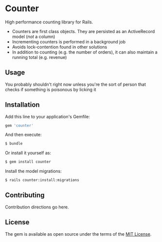 # Counter
High performance counting library for Rails.

- Counters are first class objects. They are persisted as an ActiveRecord model (_not_ a column)
- Incrementing counters is performed in a background job
- Avoids lock-contention found in other solutions
- In addition to counting (e.g. the number of orders), it can also maintain a running total (e.g. revenue)

## Usage
You probably shouldn't right now unless you're the sort of person that checks if something is poisonous by licking it

## Installation
Add this line to your application's Gemfile:

```ruby
gem 'counter'
```

And then execute:
```bash
$ bundle
```

Or install it yourself as:
```bash
$ gem install counter
```

Install the model migrations:
```bash
$ rails counter:install:migrations
```

## Contributing
Contribution directions go here.

## License
The gem is available as open source under the terms of the [MIT License](https://opensource.org/licenses/MIT).
